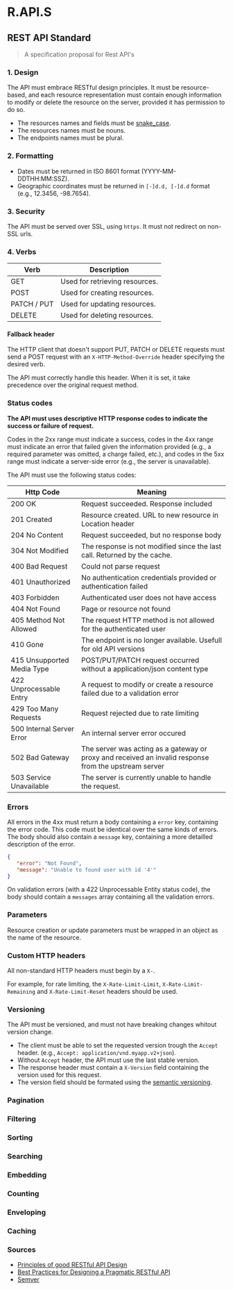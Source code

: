 # R.API.S

## REST API Standard

> A specification proposal for Rest API's


### 1. Design

The API must embrace RESTful design principles. It must be resource-based, and each resource representation must contain enough information to modify or delete the resource on the server, provided it has permission to do so.

- The resources names and fields must be [snake_case](http://en.wikipedia.org/wiki/Snake_case).
- The resources names must be nouns.
- The endpoints names must be plural.

### 2. Formatting

- Dates must be returned in ISO 8601 format (YYYY-MM-DDTHH:MM:SSZ).
- Geographic coordinates must be returned in `[-]d.d, [-]d.d` format (e.g., 12.3456, -98.7654).

### 3. Security

The API must be served over SSL, using `https`. It must not redirect on non-SSL urls.

### 4. Verbs

|       Verb   |                     Description                       |
|--------------|-------------------------------------------------------|
|  GET         | Used for retrieving resources.                        |
|  POST        | Used for creating resources.                          |
|  PATCH / PUT | Used for updating resources.                          |
|  DELETE      | Used for deleting resources.                          |

#### Fallback header

The HTTP client that doesn't support PUT, PATCH or DELETE requests must send a POST request with an `X-HTTP-Method-Override` header specifying the desired verb.

The API must correctly handle this header. When it is set, it take precedence over the original request method.

### Status codes

**The API must uses descriptive HTTP response codes to indicate the success or failure of request.**

Codes in the 2xx range must indicate a success, codes in the 4xx range must indicate an error that failed given the information provided (e.g., a required parameter was omitted, a charge failed, etc.), and codes in the 5xx range must indicate a server-side error (e.g., the server is unavailable).

The API must use the following status codes:

|          Http Code        |                               Meaning                                     |
|---------------------------|---------------------------------------------------------------------------|
| 200 OK                    | Request succeeded. Response included                                      |
| 201 Created               | Resource created. URL to new resource in Location header                  |
| 204 No Content            | Request succeeded, but no response body                                   |
| 304 Not Modified          | The response is not modified since the last call. Returned by the cache.  |
| 400 Bad Request           | Could not parse request                                                   |
| 401 Unauthorized          | No authentication credentials provided or authentication failed           |
| 403 Forbidden             | Authenticated user does not have access                                   |
| 404 Not Found             | Page or resource not found                                                |
| 405 Method Not Allowed    | The request HTTP method is not allowed for the authenticated user         |
| 410 Gone                  | The endpoint is no longer available. Usefull for old API versions         |
| 415 Unsupported Media Type| POST/PUT/PATCH request occurred without a application/json content type   |
| 422 Unprocessable Entry   | A request to modify or create a resource failed due to a validation error |
| 429 Too Many Requests     | Request rejected due to rate limiting                                     |
| 500 Internal Server Error | An internal server error occured                                          |
| 502 Bad Gateway           | The server was acting as a gateway or proxy and received an invalid response from the upstream server |
| 503 Service Unavailable   | The server is currently unable to handle the request.                     |


### Errors

All errors in the 4xx must return a body containing a `error` key, containing the error code. This code must be identical over the same kinds of errors. The body should also contain a `message` key, containing a more detailled description of the error. 

```json
{
   "error": "Not Found",
   "message": "Unable to found user with id '4'"
}
```

On validation errors (with a 422 Unprocessable Entity status code), the body should contain a `messages` array containing all the validation errors.


### Parameters

Resource creation or update parameters must be wrapped in an object as the name of the resource.

### Custom HTTP headers

All non-standard HTTP headers must begin by a `X-`.

For example, for rate limiting, the `X-Rate-Limit-Limit`, `X-Rate-Limit-Remaining` and `X-Rate-Limit-Reset` headers should be used.

### Versioning

The API must be versioned, and must not have breaking changes whitout version change.

- The client must be able to set the requested version trough the `Accept` header. (e.g., `Accept: application/vnd.myapp.v2+json`).
- Without `Accept` header, the API must use the last stable version.
- The response header must contain a `X-Version` field containing the version used for this request.
- The version field should be formated using the [semantic versioning](http://semver.org/).

### Pagination


### Filtering


### Sorting


### Searching


### Embedding


### Counting


### Enveloping


### Caching


### Sources


- [Principles of good RESTful API Design](https://codeplanet.io/principles-good-restful-api-design/)
- [Best Practices for Designing a Pragmatic RESTful API](http://www.vinaysahni.com/best-practices-for-a-pragmatic-restful-api#useful-post-responses)
- [Semver](http://semver.org/)
